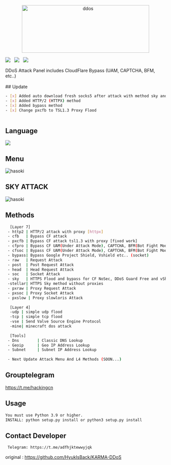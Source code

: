 <p align="center"><img src="https://www.linkpicture.com/q/12311_1.png" width="400px" height="150px" alt="ddos"></p>
 <p>
 <img src="https://img.shields.io/github/stars/cutipu/HASOKI?color=%23DF0067&style=for-the-badge"/> &nbsp;
 <img src="https://img.shields.io/github/forks/cutipu/HASOKI?color=%239999FF&style=for-the-badge"/> &nbsp;
 <img src="https://img.shields.io/github/license/cutipu/HASOKI?color=%23E8E8E8&style=for-the-badge"/> &nbsp;
 
</p>
 DDoS Attack Panel includes CloudFlare Bypass (UAM, CAPTCHA, BFM, etc..)<br/><br/>
## Update

```sh
- [x] Added auto download fresh socks5 after attack with method sky and slowloris
- [x] Added HTTP/2 (HTTPX) method
- [x] Added bypass method 
- [x] Change pxcfb to TSL1.3 Proxy Flood 
 
```

## Language</br>

 <img src="https://img.shields.io/badge/Python-FFDD00?style=for-the-badge&logo=python&logoColor=blue"/></br>
</div>

## Menu
![hasoki](https://www.linkpicture.com/q/Untitled1_15.png)

## SKY ATTACK
![hasoki](https://www.linkpicture.com/q/Untitled7_1.png)
## Methods

```sh
  [Layer 7]
 - http2 | HTTP/2 attack with proxy [httpx]
 - cfb   | Bypass CF attack
 - pxcfb | Bypass CF attack tsl1.3 with proxy [fixed work]
 - cfpro | Bypass CF UAM(Under Attack Mode), CAPTCHA, BFM(Bot Fight Mode) etc.. (request)
 - cfsoc | Bypass CF UAM(Under Attack Mode), CAPTCHA, BFM(Bot Fight Mode) etc.. (socket)
 - bypass| Bypass Google Project Shield, Vshield etc.. (socket)
 - raw   | Request Attack
 - post  | Post Request Attack
 - head  | Head Request Attack
 - soc   | Socket Attack
 - sky   | HTTPS Flood and bypass for CF NoSec, DDoS Guard Free and vShield with sock5
 -stellar| HTTPS Sky method without proxies
 - pxraw | Proxy Request Attack
 - pxsoc | Proxy Socket Attack
 - pxslow | Proxy slowloris Attack
 
  [Layer 4]
  -udp | simple udp flood
  -tcp | simple tcp flood
  -vse | Send Valve Source Engine Protocol
  -mine| minecraft dos attack
  
  [Tools]
 - Dns        | Classic DNS Lookup
 - Geoip      | Geo IP Address Lookup
 - Subnet     | Subnet IP Address Lookup
 
 - Next Update Attack Menu And L4 Methods (SOON...)
```

## Grouptelegram
https://t.me/hackingcn

## Usage
```sh
You must use Python 3.9 or higher.
INSTALL: python setup.py install or python3 setup.py install
```

## Contact Developer
```sh
 Telegram: https://t.me/adfhjktewwyjqk
```
original : https://github.com/HyukIsBack/KARMA-DDoS
